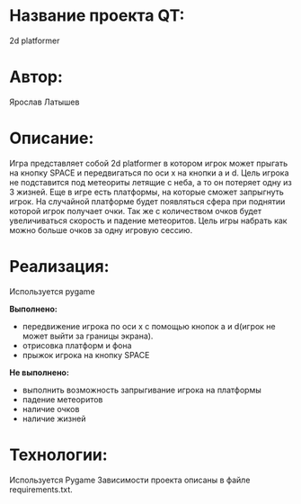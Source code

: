 # Название проекта QT:
2d platformer
# Автор:
Ярослав Латышев
# Описание:
Игра представляет собой 2d platformer в котором игрок может прыгать на кнопку SPACE и передвигаться по оси x на кнопки
a и d. Цель игрока не подставится под метеориты летящие с неба, а то он потеряет одну из 3 жизней. Еще в игре есть
платформы, на которые сможет запрыгнуть игрок. На случайной платформе будет появляться сфера при поднятии которой
игрок получает очки. Так же с количеством очков будет увеличиваться скорость и падение метеоритов. Цель игры набрать 
как можно больше очков за одну игровую сессию.

# Реализация:
Используется pygame

**Выполнено:**

+ передвижение игрока по оси x с помощью кнопок a и d(игрок не может выйти за границы экрана).
+ отрисовка платформ и фона
+ прыжок игрока на кнопку SPACE

**Не выполнено:**
- выполнить возможность запрыгивание игрока на платформы
- падение метеоритов
- наличие очков
- наличие жизней

# Технологии:
Используется Pygame
Зависимости проекта описаны в файле requirements.txt.
